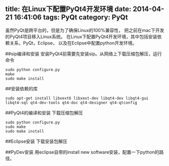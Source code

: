 title: 在Linux下配置PyQt4开发环境
date: 2014-04-21 16:41:06
tags: PyQt
category: PyQt
---
虽然PyQt是跨平台的，但是为了确保Linux的100%兼容性，
把之前在mac下开发的PyQt4项目移入Linux系统。
在Linux下配置PyQt4开发环境，其中包括安装依赖关系，PyQt，Eclipse，
以及在Eclipse中配置python开发环境。

<!--more-->

##sip编译和安装
安装PyQt4前需要先安装sip。从网络上下载压缩包解压，运行命令
```
sudo python configure.py
make
sudo make install
```

##安装依赖的库
```
sudo apt-get install libxext6 libxext-dev libqt4-dev libqt4-gui libqt4-sql qt4-dev-tools qt4-doc qt4-designer qt4-qtconfig
```

##PyQt4的编译和安装
下载压缩包解压
```
sudo python configure.py
sudo make
sudo make install
```

##Eclipse安装
下载安装包解压


##PyDev安装
用eclipse自带的install new software安装，配置一下python的路径。
